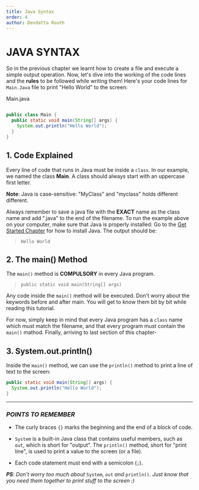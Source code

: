 ```yaml
---
title: Java Syntax
order: 4
author: Devdatta Routh
---
```



# JAVA SYNTAX

 So in the previous chapter we learnt how to create a file and execute  a simple output operation. Now, let's dive into the working of the code lines and the **rules** to be followed while writing them!
 Here's your code lines for `Main.Java`  file to print "Hello World" to the screen:

Main.java
```java

public class Main {
  public static void main(String[] args) {
    System.out.println("Hello World");
  }
}
```
## 1. Code Explained

 Every line of code that runs in Java must be inside a `class`. In our example, we named the class **Main**. A class should always start with an uppercase first letter.

 **Note**: Java is case-sensitive: "MyClass" and "myclass" holds different different.

 Always remember to save a java file with the **EXACT** name as the class name and add ".java" to the end of the filename. To run the example above on your computer, make sure that Java is properly installed: Go to the [Get Started Chapter](https://www.w3schools.com/java/java_getstarted.asp) for how to install Java. The output should be:

>`Hello World`

## 2. The main() Method

 The `main()` method is **COMPULSORY** in every Java program.

>`public static void main(String[] args)`

 Any code inside the `main()` method will be executed. Don't worry about the keywords before and after main. You will get to know them bit by bit while reading this tutorial.

 For now, simply keep in mind that every Java program has a `class` name which must match the filename, and that every program must contain the `main()` mathod. Finally, arriving to last section of this chapter-

## 3. System.out.println()

 Inside the `main()` method, we can use the `println()` method to print a line of text to the screen:
```java
public static void main(String[] args) {
  System.out.println("Hello World");
}
```
---
### ***POINTS TO REMEMBER***
 - The curly braces `{}` marks the beginning and the end of a block of code.

 - `System` is a built-in Java class that contains useful members, such as `out`, which is short for "output". The `println()` method, short for "print line", is used to print a value to the screen (or a file).

 - Each code statement must end with a semicolon (`;`).

 _**PS**: Don't worry too much about_ `System`, `out` _and_ `println()`.  _Just know that you need them together to print stuff to the screen :)_
